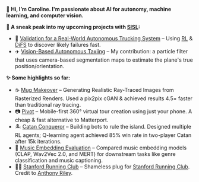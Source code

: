 **👋 Hi, I’m Caroline. I'm passionate about AI for autonomy, machine learning, and computer vision.**

**🤖 A sneak peak into my upcoming projects with [SISL](https://github.com/sisl):**
- 🚚 [Validation for a Real-World Autonomous Trucking System](https://github.com/sisl/SimpleADPStack) – Using [RL](https://arxiv.org/abs/1902.01909) & [DiFS](https://arxiv.org/abs/2506.08459) to discover likely failures fast.  
- ✈️ [Vision-Based Autonomous Taxiing](https://github.com/sisl/VisualTaxiULI) – My contribution: a particle filter that uses camera-based segmentation maps to estimate the plane's true position/orientation. 

**✨ Some highlights so far:**
- ☕ [Mug Makeover](https://github.com/thomas-yim/cs231n-final) – Generating Realistic Ray-Traced Images from Rasterized Renders. Used a pix2pix cGAN & achieved results 4.5× faster than traditional ray tracing.
- 📷 [Pivot](https://github.com/cs210/Pivot) – Mobile-first 360° virtual tour creation using just your phone. A cheap & fast alternative to Matterport.  
- 🏝️ [Catan Conqueror](https://github.com/Proud19/catan238) – Building bots to rule the island. Designed multiple RL agents; Q-learning agent achieved 85% win rate in two-player Catan after 15k iterations.  
- 🎵 [Music Embedding Evaluation](https://github.com/ccahilly/music-embedding) – Compared music embedding models (CLAP, Wav2Vec 2.0, and MERT) for downstream tasks like genre classification and music captioning. 
- 🏃‍♀️ [Stanford Running Club](https://github.com/pythonicode/src) – Shameless plug for [Stanford Running Club](https://stanfordrunningclub.com/). Credit to [Anthony Riley](github.com/pythonicode).
